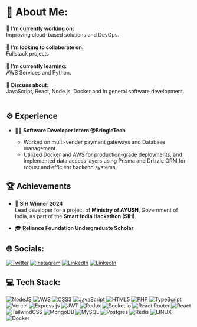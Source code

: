 # 💫 About Me:
🔭 **I’m currently working on:**  <br>Improving cloud-based solutions and DevOps.<br><br>👯 **I’m looking to collaborate on:**  <br>Fullstack projects<br><br>🌱 **I’m currently learning:**  <br>AWS Services and Python.<br><br>💬 **Discuss about:**  <br>JavaScript, React, Node.js, Docker and in general software development.<br><br>

## ⚙️ **Experience**

- 🧑‍💻 **Software Developer Intern @BringleTech**
  
  - Worked on multi-vender payment gateways and Database management.
  - Utilized Docker and AWS for production-grade deployments, and implemented data access layers using
     Prisma and Drizzle ORM for robust and efficient backend systems.

## 🏆 **Achievements**
- 🏅 **SIH Winner 2024**  
   Lead developer for a project of **Ministry of AYUSH**, Government of India, as part of the **Smart India Hackathon (SIH)**.  

- 🎓 **Reliance Foundation Undergraduate Scholar**  

## 🌐 Socials:
[![Twitter](https://img.shields.io/badge/Twitter-%231DA1F2.svg?logo=Twitter&logoColor=white)](https://x.com/sania_singla) [![Instagram](https://img.shields.io/badge/Instagram-%23E4405F.svg?logo=Instagram&logoColor=white)](https://www.instagram.com/sania__singla/) [![LinkedIn](https://img.shields.io/badge/LinkedIn-%230077B5.svg?logo=linkedin&logoColor=white)](https://www.linkedin.com/in/sania-singla/) [![LinkedIn](https://img.shields.io/badge/Discord-%230077B5.svg?logo=discord&logoColor=white)](https://discord.com/channels/@sania_singla)

## 💻 Tech Stack:
![NodeJS](https://img.shields.io/badge/node.js-6DA55F?style=for-the-badge&logo=node.js&logoColor=white) ![AWS](https://img.shields.io/badge/AWS-%23FF9900.svg?style=for-the-badge&logo=amazon-aws&logoColor=white) ![CSS3](https://img.shields.io/badge/css3-%231572B6.svg?style=for-the-badge&logo=css3&logoColor=white) ![JavaScript](https://img.shields.io/badge/javascript-%23323330.svg?style=for-the-badge&logo=javascript&logoColor=%23F7DF1E) ![HTML5](https://img.shields.io/badge/html5-%23E34F26.svg?style=for-the-badge&logo=html5&logoColor=white) ![PHP](https://img.shields.io/badge/php-%23777BB4.svg?style=for-the-badge&logo=php&logoColor=white) ![TypeScript](https://img.shields.io/badge/typescript-%23007ACC.svg?style=for-the-badge&logo=typescript&logoColor=white) ![Vercel](https://img.shields.io/badge/vercel-%23000000.svg?style=for-the-badge&logo=vercel&logoColor=white) ![Express.js](https://img.shields.io/badge/express.js-%23404d59.svg?style=for-the-badge&logo=express&logoColor=%2361DAFB) ![JWT](https://img.shields.io/badge/JWT-black?style=for-the-badge&logo=JSON%20web%20tokens) ![Redux](https://img.shields.io/badge/redux-%23593d88.svg?style=for-the-badge&logo=redux&logoColor=white) ![Socket.io](https://img.shields.io/badge/Socket.io-black?style=for-the-badge&logo=socket.io&badgeColor=010101) ![React Router](https://img.shields.io/badge/React_Router-CA4245?style=for-the-badge&logo=react-router&logoColor=white) ![React](https://img.shields.io/badge/react-%2320232a.svg?style=for-the-badge&logo=react&logoColor=%2361DAFB) ![TailwindCSS](https://img.shields.io/badge/tailwindcss-%2338B2AC.svg?style=for-the-badge&logo=tailwind-css&logoColor=white) ![MongoDB](https://img.shields.io/badge/MongoDB-%234ea94b.svg?style=for-the-badge&logo=mongodb&logoColor=white) ![MySQL](https://img.shields.io/badge/mysql-%2300f.svg?style=for-the-badge&logo=mysql&logoColor=white) ![Postgres](https://img.shields.io/badge/postgres-%23316192.svg?style=for-the-badge&logo=postgresql&logoColor=white) ![Redis](https://img.shields.io/badge/redis-%23DD0031.svg?style=for-the-badge&logo=redis&logoColor=white) ![LINUX](https://img.shields.io/badge/Linux-FCC624?style=for-the-badge&logo=linux&logoColor=black) ![Docker](https://img.shields.io/badge/docker-%230db7ed.svg?style=for-the-badge&logo=docker&logoColor=white) 
